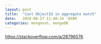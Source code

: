 ```yaml
---
layout: post
title:  "Cast ObjectId in aggregate match"
date:   2024-08-27 11:40:34 -0500
categories: mongoosh, mongoDB
---
```


https://stackoverflow.com/a/28796576

